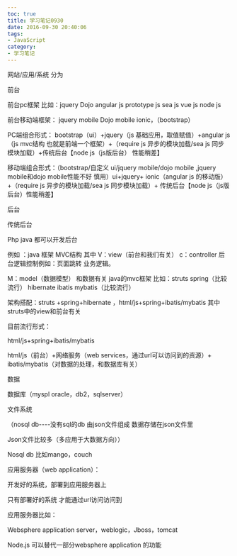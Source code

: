 ```yaml
---
toc: true
title: 学习笔记0930
date: 2016-09-30 20:40:06
tags:
- JavaScript
category: 
- 学习笔记
---
```

网站/应用/系统  分为

前台

前台pc框架  比如：jquery  Dojo  angular  js  prototype js  sea  js vue  js  node js

前台移动端框架： jquery mobile  Dojo mobile   ionic，（bootstrap）

PC端组合形式： bootstrap（ui）+jquery（js 基础应用，取值赋值）+angular js（js mvc结构  也就是前端一个框架）+（require js  异步的模块加载/sea js 同步模块加载）+传统后台【node  js（js版后台）  性能稍差】

移动端组合形式：（bootstrap/自定义 ui/jquery  mobile/dojo  mobile   ,jquery mobile和dojo  mobile性能不好  慎用）ui+jquery+ ionic（angular js  的移动版）+（require js  异步的模块加载/sea js 同步模块加载）+  传统后台【node  js（js版后台）性能稍差】



后台

传统后台



Php  java  都可以开发后台

例如 ：java 框架  MVC结构   其中 V：view（前台和我们有关）  c：controller 后台逻辑控制例如：页面跳转  业务逻辑。

M：model（数据模型）  和数据有关   java的mvc框架  比如：struts  spring（比较流行）  hibernate  ibatis   mybatis（比较流行）

架构搭配：struts +spring+hibernate  ，html/js+spring+ibatis/mybatis   其中struts中的view和前台有关

目前流行形式：

html/js+spring+ibatis/mybatis

html/js（前台）+网络服务（web services，通过url可以访问到的资源）+ ibatis/mybatis（对数据的处理，和数据库有关）



数据

数据库（myspl   oracle，db2，sqlserver）

文件系统

（nosql  db----没有sql的db   由json文件组成   数据存储在json文件里

Json文件比较多（多应用于大数据方向））

Nosql  db  比如mango，couch

应用服务器（web application）：

开发好的系统，部署到应用服务器上

只有部署好的系统  才能通过url访问访问到

应用服务器比如：

Websphere application  server，weblogic，Jboss，tomcat

Node.js  可以替代一部分websphere application 的功能